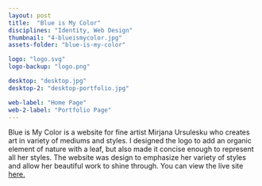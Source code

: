 ```yaml
---
layout: post
title:  "Blue is My Color"
disciplines: "Identity, Web Design"
thumbnail: "4-blueismycolor.jpg"
assets-folder: "blue-is-my-color"

logo: "logo.svg"
logo-backup: "logo.png"

desktop: "desktop.jpg"
desktop-2: "desktop-portfolio.jpg"

web-label: "Home Page"
web-2-label: "Portfolio Page"
---
```


Blue is My Color is a website for fine artist Mirjana Ursulesku who creates art in variety of mediums and styles. I designed the logo to add an organic element of nature with a leaf, but also made it concise enough to represent all her styles. The website was design to emphasize her variety of styles and allow her beautiful work to shine through. You can view the live site [here.](http://blueismycolor.com/)
